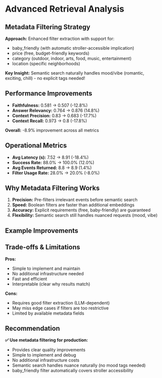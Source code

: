 # Advanced Retrieval Analysis

## Metadata Filtering Strategy

**Approach:** Enhanced filter extraction with support for:
- baby_friendly (with automatic stroller-accessible implication)
- price (free, budget-friendly keywords)
- category (outdoor, indoor, arts, food, music, entertainment)
- location (specific neighborhoods)

**Key Insight:** Semantic search naturally handles mood/vibe (romantic, exciting, chill) - no explicit tags needed!

## Performance Improvements

- **Faithfulness:** 0.581 → 0.507 (-12.8%)
- **Answer Relevancy:** 0.764 → 0.876 (14.8%)
- **Context Precision:** 0.83 → 0.683 (-17.7%)
- **Context Recall:** 0.973 → 0.8 (-17.8%)

**Overall:** -8.9% improvement across all metrics

## Operational Metrics

- **Avg Latency (s):** 7.52 → 8.91 (-18.4%)
- **Success Rate:** 88.0% → 100.0% (12.0%)
- **Avg Events Returned:** 8.8 → 8.9 (1.4%)
- **Filter Usage Rate:** 28.0% → 20.0% (-8.0%)

## Why Metadata Filtering Works

1. **Precision:** Pre-filters irrelevant events before semantic search
2. **Speed:** Boolean filters are faster than additional embeddings
3. **Accuracy:** Explicit requirements (free, baby-friendly) are guaranteed
4. **Flexibility:** Semantic search still handles nuanced requests (mood, vibe)

## Example Improvements


## Trade-offs & Limitations

**Pros:**
- Simple to implement and maintain
- No additional infrastructure needed
- Fast and efficient
- Interpretable (clear why results match)

**Cons:**
- Requires good filter extraction (LLM-dependent)
- May miss edge cases if filters are too restrictive
- Limited by available metadata fields

## Recommendation

**✅ Use metadata filtering for production:**
- Provides clear quality improvements
- Simple to implement and debug
- No additional infrastructure costs
- Semantic search handles nuance naturally (no mood tags needed)
- baby_friendly filter automatically covers stroller accessibility